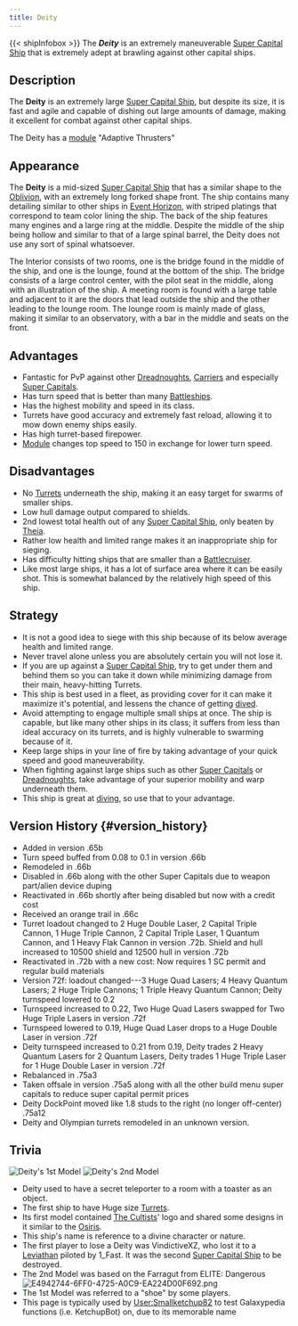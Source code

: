 ```yaml
---
title: Deity
---
```


{{< shipInfobox >}}
The **_Deity_** is an extremely maneuverable [Super Capital
Ship](:Category:Super_Capital_Ship "wikilink") that is extremely adept
at brawling against other capital ships.

## Description

The **Deity** is an extremely large [Super Capital
Ship](:Category:Super_Capital_Ship "wikilink"), but despite its size, it
is fast and agile and capable of dishing out large amounts of damage,
making it excellent for combat against other capital ships.

The Deity has a [module](Ship_Modules "wikilink") \"Adaptive Thrusters\"

## Appearance

The **Deity** is a mid-sized [Super Capital
Ship](:Category:Super_Capital_Ship "wikilink") that has a similar shape
to the [Oblivion](Oblivion "wikilink"), with an extremely long forked
shape front. The ship contains many detailing similar to other ships in
[Event Horizon](Event_Horizon "wikilink"), with striped platings that
correspond to team color lining the ship. The back of the ship features
many engines and a large ring at the middle. Despite the middle of the
ship being hollow and similar to that of a large spinal barrel, the
Deity does not use any sort of spinal whatsoever.

The Interior consists of two rooms, one is the bridge found in the
middle of the ship, and one is the lounge, found at the bottom of the
ship. The bridge consists of a large control center, with the pilot seat
in the middle, along with an illustration of the ship. A meeting room is
found with a large table and adjacent to it are the doors that lead
outside the ship and the other leading to the lounge room. The lounge
room is mainly made of glass, making it similar to an observatory, with
a bar in the middle and seats on the front.

## Advantages

- Fantastic for PvP against other
  [Dreadnoughts](:Category:Dreadnought "wikilink"),
  [Carriers](:Category:Carrier "wikilink") and especially [Super
  Capitals](:Category:Super_Capital_Ship "wikilink").
- Has turn speed that is better than many
  [Battleships](:Category:Battleship "wikilink").
- Has the highest mobility and speed in its class.
- Turrets have good accuracy and extremely fast reload, allowing it to
  mow down enemy ships easily.
- Has high turret-based firepower.
- [Module](Ship_Modules "wikilink") changes top speed to 150 in
  exchange for lower turn speed.

## Disadvantages

- No [Turrets](Turrets "wikilink") underneath the ship, making it an
  easy target for swarms of smaller ships.
- Low hull damage output compared to shields.
- 2nd lowest total health out of any [Super Capital
  Ship](:Category:Super_Capital_Ship "wikilink"), only beaten by
  [Theia](Theia "wikilink").
- Rather low health and limited range makes it an inappropriate ship
  for sieging.
- Has difficulty hitting ships that are smaller than a
  [Battlecruiser](:Category:battlecruiser "wikilink").
- Like most large ships, it has a lot of surface area where it can be
  easily shot. This is somewhat balanced by the relatively high speed
  of this ship.

## Strategy

- It is not a good idea to siege with this ship because of its below
  average health and limited range.
- Never travel alone unless you are absolutely certain you will not
  lose it.
- If you are up against a [Super Capital
  Ship](:Category:Super_Capital_Ship "wikilink"), try to get under
  them and behind them so you can take it down while minimizing damage
  from their main, heavy-hitting Turrets.
- This ship is best used in a fleet, as providing cover for it can
  make it maximize it\'s potential, and lessens the chance of getting
  [dived](Galaxy_Slang "wikilink").
- Avoid attempting to engage multiple small ships at once. The ship is
  capable, but like many other ships in its class; it suffers from
  less than ideal accuracy on its turrets, and is highly vulnerable to
  swarming because of it.
- Keep large ships in your line of fire by taking advantage of your
  quick speed and good maneuverability.
- When fighting against large ships such as other [Super
  Capitals](:Category:Super_Capital_Ship "wikilink") or
  [Dreadnoughts](:Category:Dreadnought "wikilink"), take advantage of
  your superior mobility and warp underneath them.
- This ship is great at [diving](Galaxy_Terminology "wikilink"), so
  use that to your advantage.

## Version History {#version_history}

- Added in version .65b
- Turn speed buffed from 0.08 to 0.1 in version .66b
- Remodeled in .66b
- Disabled in .66b along with the other Super Capitals due to weapon
  part/alien device duping
- Reactivated in .66b shortly after being disabled but now with a
  credit cost
- Received an orange trail in .66c
- Turret loadout changed to 2 Huge Double Laser, 2 Capital Triple
  Cannon, 1 Huge Triple Cannon, 2 Capital Triple Laser, 1 Quantum
  Cannon, and 1 Heavy Flak Cannon in version .72b. Shield and hull
  increased to 10500 shield and 12500 hull in version .72b
- Reactivated in .72b with a new cost: Now requires 1 SC permit and
  regular build materials
- Version 72f: loadout changed---3 Huge Quad Lasers; 4 Heavy Quantum
  Lasers; 2 Huge Triple Cannons; 1 Triple Heavy Quantum Cannon; Deity
  turnspeed lowered to 0.2
- Turnspeed increased to 0.22, Two Huge Quad Lasers swapped for Two
  Huge Triple Lasers in version .72f
- Turnspeed lowered to 0.19, Huge Quad Laser drops to a Huge Double
  Laser in version .72f
- Deity turnspeed increased to 0.21 from 0.19, Deity trades 2 Heavy
  Quantum Lasers for 2 Quantum Lasers, Deity trades 1 Huge Triple
  Laser for 1 Huge Double Laser in version .72f
- Rebalanced in .75a3
- Taken offsale in version .75a5 along with all the other build menu
  super capitals to reduce super capital permit prices
- Deity DockPoint moved like 1.8 studs to the right (no longer
  off-center) .75a12
- Deity and Olympian turrets remodeled in an unknown version.

## Trivia

![Deity's 1st Model](Old_Deity-icon.png "Deity's 1st Model") ![Deity's
2nd Model](Deityold-icon.png "Deity's 2nd Model")

- Deity used to have a secret teleporter to a room with a toaster as
  an object.
- The first ship to have Huge size [Turrets](Turrets "wikilink").
- Its first model contained [The Cultists](The_Cultists "wikilink")\'
  logo and shared some designs in it similar to the
  [Osiris](Osiris "wikilink").
- This ship\'s name is reference to a divine character or nature.
- The first player to lose a Deity was VindictiveXZ, who lost it to a
  [Leviathan](Leviathan "wikilink") piloted by 1_Fast. It was the
  second [Super Capital Ship](:Category:Super_Capital_Ship "wikilink")
  to be destroyed.
- The 2nd Model was based on the Farragut from ELITE:
  Dangerous![](E4942744-6FF0-4725-A0C9-EA224D00F692.png "E4942744-6FF0-4725-A0C9-EA224D00F692.png")
- The 1st Model was referred to a \"shoe\" by some players.
- This page is typically used by
  [User:Smallketchup82](User:Smallketchup82 "wikilink") to test
  Galaxypedia functions (i.e. KetchupBot) on, due to its memorable
  name

